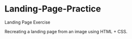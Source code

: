 # Landing-Page-Practice
Landing Page Exercise 

Recreating a landing page from an image using HTML + CSS.